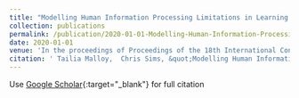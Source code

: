 ```yaml
---
title: "Modelling Human Information Processing Limitations in Learning Tasks with Reinforcement Learning"
collection: publications
permalink: /publication/2020-01-01-Modelling-Human-Information-Processing-Limitations-in-Learning-Tasks-with-Reinforcement-Learning
date: 2020-01-01
venue: 'In the proceedings of Proceedings of the 18th International Conference on Cognitive Modelling'
citation: ' Tailia Malloy,  Chris Sims, &quot;Modelling Human Information Processing Limitations in Learning Tasks with Reinforcement Learning.&quot; In the proceedings of Proceedings of the 18th International Conference on Cognitive Modelling, 2020.'
---
```

Use [Google Scholar](https://scholar.google.com/scholar?q=Modelling+Human+Information+Processing+Limitations+in+Learning+Tasks+with+Reinforcement+Learning){:target="_blank"} for full citation